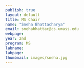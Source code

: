 ```yaml
---
publish: true
layout: default
title: MS Chair
name: "Sneha Bhattacharya"
email: snehabhattac@cs.umass.edu
webpage: 
year: 2nd
program: MS
labname: 
labpage: 
thumbnail: images/sneha.jpg
---
```




